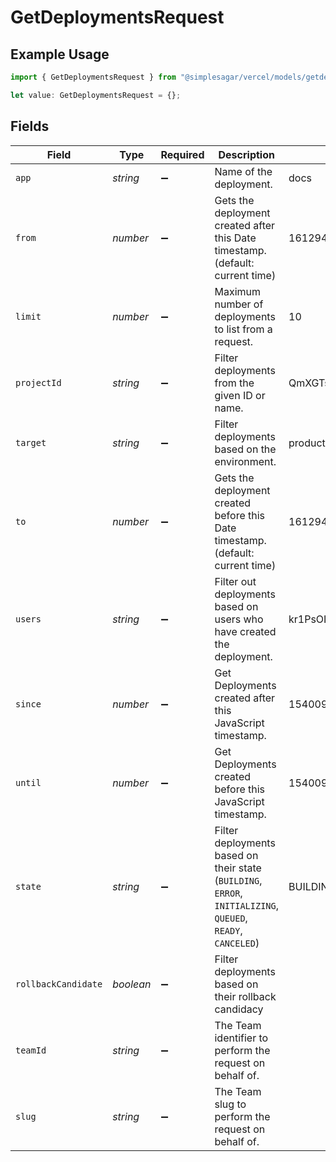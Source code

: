 # GetDeploymentsRequest

## Example Usage

```typescript
import { GetDeploymentsRequest } from "@simplesagar/vercel/models/getdeploymentsop.js";

let value: GetDeploymentsRequest = {};
```

## Fields

| Field                                                                                                        | Type                                                                                                         | Required                                                                                                     | Description                                                                                                  | Example                                                                                                      |
| ------------------------------------------------------------------------------------------------------------ | ------------------------------------------------------------------------------------------------------------ | ------------------------------------------------------------------------------------------------------------ | ------------------------------------------------------------------------------------------------------------ | ------------------------------------------------------------------------------------------------------------ |
| `app`                                                                                                        | *string*                                                                                                     | :heavy_minus_sign:                                                                                           | Name of the deployment.                                                                                      | docs                                                                                                         |
| `from`                                                                                                       | *number*                                                                                                     | :heavy_minus_sign:                                                                                           | Gets the deployment created after this Date timestamp. (default: current time)                               | 1612948664566                                                                                                |
| `limit`                                                                                                      | *number*                                                                                                     | :heavy_minus_sign:                                                                                           | Maximum number of deployments to list from a request.                                                        | 10                                                                                                           |
| `projectId`                                                                                                  | *string*                                                                                                     | :heavy_minus_sign:                                                                                           | Filter deployments from the given ID or name.                                                                | QmXGTs7mvAMMC7WW5ebrM33qKG32QK3h4vmQMjmY                                                                     |
| `target`                                                                                                     | *string*                                                                                                     | :heavy_minus_sign:                                                                                           | Filter deployments based on the environment.                                                                 | production                                                                                                   |
| `to`                                                                                                         | *number*                                                                                                     | :heavy_minus_sign:                                                                                           | Gets the deployment created before this Date timestamp. (default: current time)                              | 1612948664566                                                                                                |
| `users`                                                                                                      | *string*                                                                                                     | :heavy_minus_sign:                                                                                           | Filter out deployments based on users who have created the deployment.                                       | kr1PsOIzqEL5Xg6M4VZcZosf,K4amb7K9dAt5R2vBJWF32bmY                                                            |
| `since`                                                                                                      | *number*                                                                                                     | :heavy_minus_sign:                                                                                           | Get Deployments created after this JavaScript timestamp.                                                     | 1540095775941                                                                                                |
| `until`                                                                                                      | *number*                                                                                                     | :heavy_minus_sign:                                                                                           | Get Deployments created before this JavaScript timestamp.                                                    | 1540095775951                                                                                                |
| `state`                                                                                                      | *string*                                                                                                     | :heavy_minus_sign:                                                                                           | Filter deployments based on their state (`BUILDING`, `ERROR`, `INITIALIZING`, `QUEUED`, `READY`, `CANCELED`) | BUILDING,READY                                                                                               |
| `rollbackCandidate`                                                                                          | *boolean*                                                                                                    | :heavy_minus_sign:                                                                                           | Filter deployments based on their rollback candidacy                                                         |                                                                                                              |
| `teamId`                                                                                                     | *string*                                                                                                     | :heavy_minus_sign:                                                                                           | The Team identifier to perform the request on behalf of.                                                     |                                                                                                              |
| `slug`                                                                                                       | *string*                                                                                                     | :heavy_minus_sign:                                                                                           | The Team slug to perform the request on behalf of.                                                           |                                                                                                              |